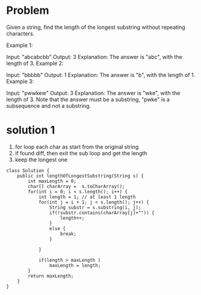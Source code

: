 # Problem

Given a string, find the length of the longest substring without repeating characters.

Example 1:

Input: "abcabcbb"
Output: 3 
Explanation: The answer is "abc", with the length of 3. 
Example 2:

Input: "bbbbb"
Output: 1
Explanation: The answer is "b", with the length of 1.
Example 3:

Input: "pwwkew"
Output: 3
Explanation: The answer is "wke", with the length of 3. 
             Note that the answer must be a substring, "pwke" is a subsequence and not a substring.
             
             
# solution 1
1. for loop each char as start from the original string
2. if found diff, then exit the sub loop and get the length
3. keep the longest one

```
class Solution {
    public int lengthOfLongestSubstring(String s) {
        int maxLength = 0;
        char[] charArray =  s.toCharArray();
        for(int i = 0; i < s.length(); i++) {
            int length = 1; // at least 1 length
            for(int j = i + 1; j < s.length(); j++) {
                String substr = s.substring(i, j);
                if(!substr.contains(charArray[j]+"")) {
                    length++;
                }
                else {
                    break;
                }
                   
            }
    
            if(length > maxLength )
                maxLength = length;
        }
        return maxLength;
    }
}
```
